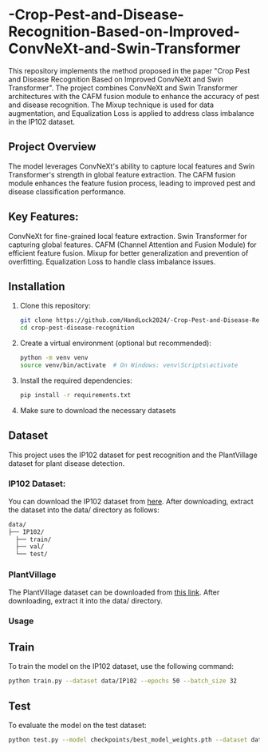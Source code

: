 # -Crop-Pest-and-Disease-Recognition-Based-on-Improved-ConvNeXt-and-Swin-Transformer
This repository implements the method proposed in the paper "Crop Pest and Disease Recognition Based on Improved ConvNeXt and Swin Transformer". The project combines ConvNeXt and Swin Transformer architectures with the CAFM fusion module to enhance the accuracy of pest and disease recognition. The Mixup technique is used for data augmentation, and Equalization Loss is applied to address class imbalance in the IP102 dataset.
## Project Overview
The model leverages ConvNeXt's ability to capture local features and Swin Transformer's strength in global feature extraction. The CAFM fusion module enhances the feature fusion process, leading to improved pest and disease classification performance.
## Key Features:
ConvNeXt for fine-grained local feature extraction.
Swin Transformer for capturing global features.
CAFM (Channel Attention and Fusion Module) for efficient feature fusion.
Mixup for better generalization and prevention of overfitting.
Equalization Loss to handle class imbalance issues.
## Installation
1. Clone this repository:
   ```bash
   git clone https://github.com/HandLock2024/-Crop-Pest-and-Disease-Recognition-Based-on-Improved-ConvNeXt-and-Swin-Transformer.git
   cd crop-pest-disease-recognition
2. Create a virtual environment (optional but recommended):   
   ```bash
   python -m venv venv
   source venv/bin/activate  # On Windows: venv\Scripts\activate
3. Install the required dependencies:
   ```bash
   pip install -r requirements.txt
4. Make sure to download the necessary datasets
## Dataset
This project uses the IP102 dataset for pest recognition and the PlantVillage dataset for plant disease detection.
### IP102 Dataset:
You can download the IP102 dataset from [here](https://aistudio.baidu.com/datasetdetail/245442). After downloading, extract the dataset into the data/ directory as follows:
   ```bash
   data/
   ├── IP102/
     ├── train/
     ├── val/
     └── test/
  ```
### PlantVillage
The PlantVillage dataset can be downloaded from [this link](https://www.tensorflow.org/datasets/catalog/plant_village). After downloading, extract it into the data/ directory.
### Usage
## Train
To train the model on the IP102 dataset, use the following command:
  ```bash
  python train.py --dataset data/IP102 --epochs 50 --batch_size 32
  ```
## Test
To evaluate the model on the test dataset:
  ```bash
  python test.py --model checkpoints/best_model_weights.pth --dataset data/IP102/test
  ```






